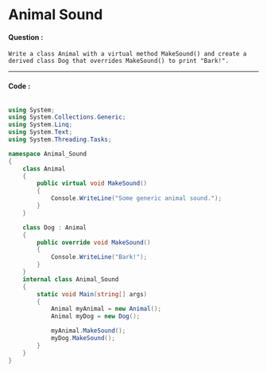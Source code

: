 # Animal Sound

#### Question :

    Write a class Animal with a virtual method MakeSound() and create a derived class Dog that overrides MakeSound() to print "Bark!".

---

#### Code :

```c#

using System;
using System.Collections.Generic;
using System.Linq;
using System.Text;
using System.Threading.Tasks;

namespace Animal_Sound
{
    class Animal
    {
        public virtual void MakeSound()
        {
            Console.WriteLine("Some generic animal sound.");
        }
    }

    class Dog : Animal
    {
        public override void MakeSound()
        {
            Console.WriteLine("Bark!");
        }
    }
    internal class Animal_Sound
    {
        static void Main(string[] args)
        {
            Animal myAnimal = new Animal();
            Animal myDog = new Dog();

            myAnimal.MakeSound();
            myDog.MakeSound();
        }
    }
}

```
